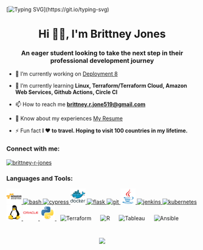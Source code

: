[![Typing SVG](https://readme-typing-svg.herokuapp.com?color=%23DA80F7&size=30&center=true&vCenter=true&width=527&height=54&lines=Welcome+to+my+GitHub+Profile!)](https://git.io/typing-svg)
<h1 align="center">Hi 👋🏾, I'm Brittney Jones</h1>
<h3 align="center">An eager student looking to take the next step in their professional development journey</h3>

- 🔭 I’m currently working on [Deployment 8](https://github.com/bjones519/DEPLOY_08_CICD)

- 🌱 I’m currently learning **Linux, Terraform/Terraform Cloud, Amazon Web Services, Github Actions, Circle CI**

- 📫 How to reach me **brittney.r.jone519@gmail.com**

- 📄 Know about my experiences [My Resume](https://docs.google.com/document/d/1uNJ-zXzZXA7f0ZLEH5SO7EPHp4JmNvMv2kv9_t1LrnA/edit?usp=sharing)

- ⚡ Fun fact **I ❤️ to travel. Hoping to visit 100 countries in my lifetime.**

<h3 align="left">Connect with me:</h3>
<p align="left">
<a href="https://linkedin.com/in/brittney-r-jones" target="blank"><img align="center" src="https://raw.githubusercontent.com/rahuldkjain/github-profile-readme-generator/master/src/images/icons/Social/linked-in-alt.svg" alt="brittney-r-jones" height="30" width="40" /></a>
</p>

<h3 align="left">Languages and Tools:</h3>
<p align="left"> <a href="https://aws.amazon.com" target="_blank" rel="noreferrer"> <img src="https://raw.githubusercontent.com/devicons/devicon/master/icons/amazonwebservices/amazonwebservices-original-wordmark.svg" alt="aws" width="40" height="40"/> </a> <a href="https://www.gnu.org/software/bash/" target="_blank" rel="noreferrer"> <img src="https://www.vectorlogo.zone/logos/gnu_bash/gnu_bash-icon.svg" alt="bash" width="40" height="40"/> </a> <a href="https://www.cypress.io" target="_blank" rel="noreferrer"> <img src="https://raw.githubusercontent.com/simple-icons/simple-icons/6e46ec1fc23b60c8fd0d2f2ff46db82e16dbd75f/icons/cypress.svg" alt="cypress" width="40" height="40"/> </a> <a href="https://www.docker.com/" target="_blank" rel="noreferrer"> <img src="https://raw.githubusercontent.com/devicons/devicon/master/icons/docker/docker-original-wordmark.svg" alt="docker" width="40" height="40"/> </a> <a href="https://flask.palletsprojects.com/" target="_blank" rel="noreferrer"> <img src="https://www.vectorlogo.zone/logos/pocoo_flask/pocoo_flask-icon.svg" alt="flask" width="40" height="40"/> </a> <a href="https://git-scm.com/" target="_blank" rel="noreferrer"> <img src="https://www.vectorlogo.zone/logos/git-scm/git-scm-icon.svg" alt="git" width="40" height="40"/> </a> <a href="https://www.java.com" target="_blank" rel="noreferrer"> <img src="https://raw.githubusercontent.com/devicons/devicon/master/icons/java/java-original.svg" alt="java" width="40" height="40"/> </a> <a href="https://www.jenkins.io" target="_blank" rel="noreferrer"> <img src="https://www.vectorlogo.zone/logos/jenkins/jenkins-icon.svg" alt="jenkins" width="40" height="40"/> </a> <a href="https://kubernetes.io" target="_blank" rel="noreferrer"> <img src="https://www.vectorlogo.zone/logos/kubernetes/kubernetes-icon.svg" alt="kubernetes" width="40" height="40"/> </a> <a href="https://www.linux.org/" target="_blank" rel="noreferrer"> <img src="https://raw.githubusercontent.com/devicons/devicon/master/icons/linux/linux-original.svg" alt="linux" width="40" height="40"/> </a> <a href="https://www.oracle.com/" target="_blank" rel="noreferrer"> <img src="https://raw.githubusercontent.com/devicons/devicon/master/icons/oracle/oracle-original.svg" alt="oracle" width="40" height="40"/> </a> <a href="https://www.python.org" target="_blank" rel="noreferrer"> <img src="https://raw.githubusercontent.com/devicons/devicon/master/icons/python/python-original.svg" alt="python" width="40" height="40"/> </a> 
<img style="margin: 10px" src="https://profilinator.rishav.dev/skills-assets/terraformio-icon.svg" alt="Terraform" height="40" />  
<img style="margin: 10px" src="https://profilinator.rishav.dev/skills-assets/r.svg" alt="R" height="40" />  
<img style="margin: 10px" src="https://profilinator.rishav.dev/skills-assets/tableau.svg" alt="Tableau" height="40" />  
<img style="margin: 10px" src="https://profilinator.rishav.dev/skills-assets/ansible.png" alt="Ansible" height="40" />  </p>


<br/>  

<div align="center"><img src="https://github-readme-stats.vercel.app/api?username=bjones519&show_icons=true&theme=tokyonight" align="center" /></div> 
